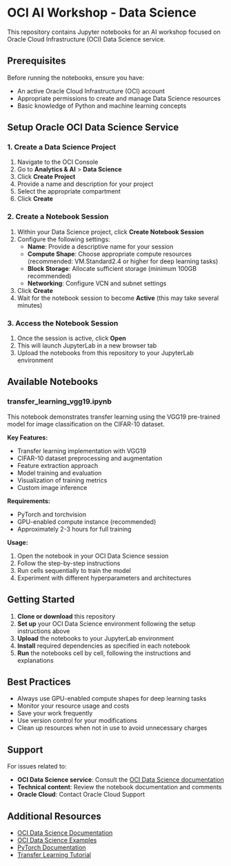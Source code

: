 # OCI AI Workshop - Data Science

This repository contains Jupyter notebooks for an AI workshop focused on Oracle Cloud Infrastructure (OCI) Data Science service.

## Prerequisites

Before running the notebooks, ensure you have:
- An active Oracle Cloud Infrastructure (OCI) account
- Appropriate permissions to create and manage Data Science resources
- Basic knowledge of Python and machine learning concepts

## Setup Oracle OCI Data Science Service

### 1. Create a Data Science Project

1. Navigate to the OCI Console
2. Go to **Analytics & AI** > **Data Science**
3. Click **Create Project**
4. Provide a name and description for your project
5. Select the appropriate compartment
6. Click **Create**

### 2. Create a Notebook Session

1. Within your Data Science project, click **Create Notebook Session**
2. Configure the following settings:
   - **Name**: Provide a descriptive name for your session
   - **Compute Shape**: Choose appropriate compute resources (recommended: VM.Standard2.4 or higher for deep learning tasks)
   - **Block Storage**: Allocate sufficient storage (minimum 100GB recommended)
   - **Networking**: Configure VCN and subnet settings
3. Click **Create**
4. Wait for the notebook session to become **Active** (this may take several minutes)

### 3. Access the Notebook Session

1. Once the session is active, click **Open**
2. This will launch JupyterLab in a new browser tab
3. Upload the notebooks from this repository to your JupyterLab environment

## Available Notebooks

### transfer_learning_vgg19.ipynb

This notebook demonstrates transfer learning using the VGG19 pre-trained model for image classification on the CIFAR-10 dataset.

**Key Features:**
- Transfer learning implementation with VGG19
- CIFAR-10 dataset preprocessing and augmentation
- Feature extraction approach
- Model training and evaluation
- Visualization of training metrics
- Custom image inference

**Requirements:**
- PyTorch and torchvision
- GPU-enabled compute instance (recommended)
- Approximately 2-3 hours for full training

**Usage:**
1. Open the notebook in your OCI Data Science session
2. Follow the step-by-step instructions
3. Run cells sequentially to train the model
4. Experiment with different hyperparameters and architectures

## Getting Started

1. **Clone or download** this repository
2. **Set up** your OCI Data Science environment following the setup instructions above
3. **Upload** the notebooks to your JupyterLab environment
4. **Install** required dependencies as specified in each notebook
5. **Run** the notebooks cell by cell, following the instructions and explanations

## Best Practices

- Always use GPU-enabled compute shapes for deep learning tasks
- Monitor your resource usage and costs
- Save your work frequently
- Use version control for your modifications
- Clean up resources when not in use to avoid unnecessary charges

## Support

For issues related to:
- **OCI Data Science service**: Consult the [OCI Data Science documentation](https://docs.oracle.com/en-us/iaas/data-science/using/data-science.htm)
- **Technical content**: Review the notebook documentation and comments
- **Oracle Cloud**: Contact Oracle Cloud Support

## Additional Resources

- [OCI Data Science Documentation](https://docs.oracle.com/en-us/iaas/data-science/using/data-science.htm)
- [OCI Data Science Examples](https://github.com/oracle/oci-data-science-ai-samples)
- [PyTorch Documentation](https://pytorch.org/docs/stable/index.html)
- [Transfer Learning Tutorial](https://pytorch.org/tutorials/beginner/transfer_learning_tutorial.html)
